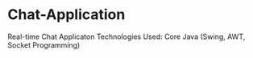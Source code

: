 # Chat-Application
Real-time Chat Applicaton
Technologies Used: Core Java (Swing, AWT, Socket Programming)
